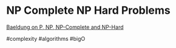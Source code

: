 # NP Complete NP Hard Problems

[Baeldung on P, NP, NP-Complete and NP-Hard](https://www.baeldung.com/cs/p-np-np-complete-np-hard)

#complexity
#algorithms
#bigO
